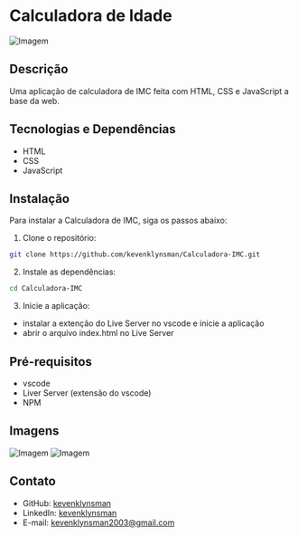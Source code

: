 # Calculadora de Idade

![Imagem](../Calculadora-IMC/images/imagem01.png)

## Descrição

Uma aplicação de calculadora de IMC feita com HTML, CSS e JavaScript a base da web.


## Tecnologias e Dependências

- HTML
- CSS
- JavaScript

## Instalação

Para instalar a Calculadora de IMC, siga os passos abaixo:

1. Clone o repositório:

```bash
git clone https://github.com/kevenklynsman/Calculadora-IMC.git
```

2. Instale as dependências:

```bash
cd Calculadora-IMC

```

3. Inicie a aplicação:

- instalar a extenção do Live Server no vscode e inicie a aplicação
- abrir o arquivo index.html no Live Server

## Pré-requisitos

- vscode
- Liver Server (extensão do vscode)
- NPM

## Imagens

![Imagem](../Calculadora-IMC/images/imagem02.png)
![Imagem](../Calculadora-IMC/images/imagem03.png)


## Contato 

- GitHub: [kevenklynsman](https://github.com/kevenklynsman)
- LinkedIn: [kevenklynsman](https://www.linkedin.com/in/kevenklynsman/)
- E-mail: [kevenklynsman2003@gmail.com](mailto:kevenklynsman2003@gmailcom)